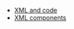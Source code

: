 * [XML and code](https://github.com/bleezmo/cmp464_788/wiki/XML-vs-Code)
* [XML components](https://github.com/bleezmo/cmp464_788/wiki/Interactive-Elements)
